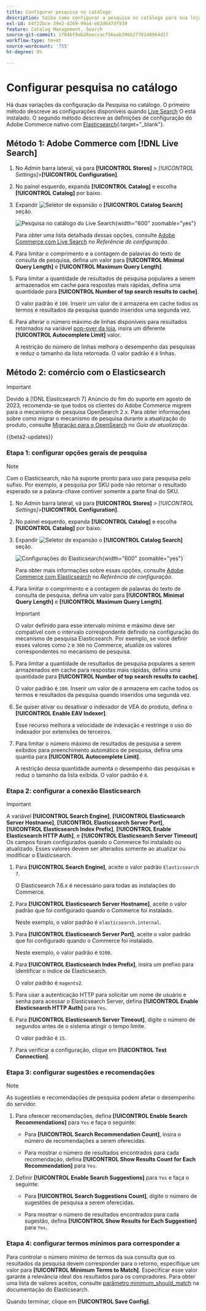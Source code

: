 ```yaml
---
title: Configurar pesquisa no catálogo
description: Saiba como configurar a pesquisa no catálogo para sua loja.
exl-id: b4f22bce-39e2-4269-99a4-eb2d647df939
feature: Catalog Management, Search
source-git-commit: 1f84bf9ab20aeccacf56eab396b2778140964d17
workflow-type: tm+mt
source-wordcount: '755'
ht-degree: 0%

---
```


# Configurar pesquisa no catálogo

Há duas variações da configuração da Pesquisa no catálogo. O primeiro método descreve as configurações disponíveis quando [Live Search](https://experienceleague.adobe.com/docs/commerce-merchant-services/live-search/overview.html) O está instalado. O segundo método descreve as definições de configuração do Adobe Commerce nativo com [Elasticsearch][1]{:target=&quot;_blank&quot;}.

## Método 1: Adobe Commerce com [!DNL Live Search]

1. No _Admin_ barra lateral, vá para **[!UICONTROL Stores]** > _[!UICONTROL Settings]_>**[!UICONTROL Configuration]**.

1. No painel esquerdo, expanda **[!UICONTROL Catalog]** e escolha **[!UICONTROL Catalog]** por baixo.

1. Expandir ![Seletor de expansão](../assets/icon-display-expand.png) o **[!UICONTROL Catalog Search]** seção.

   ![Pesquisa no catálogo do Live Search](../configuration-reference/catalog/assets/catalog-search-live-search.png){width="600" zoomable="yes"}

   Para obter uma lista detalhada dessas opções, consulte [Adobe Commerce com Live Search](../configuration-reference/catalog/catalog.md#adobe-commerce-with-live-search) no _Referência de configuração_.

1. Para limitar o comprimento e a contagem de palavras do texto de consulta de pesquisa, defina um valor para **[!UICONTROL Minimal Query Length]** e **[!UICONTROL Maximum Query Length]**.

1. Para limitar a quantidade de resultados de pesquisa populares a serem armazenados em cache para respostas mais rápidas, defina uma quantidade para **[!UICONTROL Number of top search results to cache]**.

   O valor padrão é `100`. Inserir um valor de `0` armazena em cache todos os termos e resultados da pesquisa quando inseridos uma segunda vez.

1. Para alterar o número máximo de linhas disponíveis para resultados retornados na variável [pop-over da loja](https://experienceleague.adobe.com/docs/commerce-merchant-services/live-search/live-search-storefront/quick-tour.html), insira um diferente **[!UICONTROL Autocomplete Limit]** valor.

   A restrição do número de linhas melhora o desempenho das pesquisas e reduz o tamanho da lista retornada. O valor padrão é `8` linhas.

## Método 2: comércio com o Elasticsearch

>[!IMPORTANT]
>
>Devido à [!DNL Elasticsearch 7] Anúncio do fim do suporte em agosto de 2023, recomenda-se que todos os clientes do Adobe Commerce migrem para o mecanismo de pesquisa OpenSearch 2.x. Para obter informações sobre como migrar o mecanismo de pesquisa durante a atualização do produto, consulte [Migração para o OpenSearch](https://experienceleague.adobe.com/docs/commerce-operations/upgrade-guide/prepare/opensearch-migration.html) no _Guia de atualização_.

{{beta2-updates}}

### Etapa 1: configurar opções gerais de pesquisa

>[!NOTE]
>
>Com o Elasticsearch, não há suporte pronto para uso para pesquisa pelo sufixo. Por exemplo, a pesquisa por SKU pode não retornar o resultado esperado se a palavra-chave contiver somente a parte final do SKU.

1. No _Admin_ barra lateral, vá para **[!UICONTROL Stores]** > _[!UICONTROL Settings]_>**[!UICONTROL Configuration]**.

1. No painel esquerdo, expanda **[!UICONTROL Catalog]** e escolha **[!UICONTROL Catalog]** por baixo.

1. Expandir ![Seletor de expansão](../assets/icon-display-expand.png) o **[!UICONTROL Catalog Search]** seção.

   ![Configurações do Elasticsearch](../configuration-reference/catalog/assets/catalog-search-elasticsearch.png){width="600" zoomable="yes"}

   Para obter mais informações sobre essas opções, consulte [Adobe Commerce com Elasticsearch](../configuration-reference/catalog/catalog.md#adobe-commerce-with-elasticsearch) no _Referência de configuração_.

1. Para limitar o comprimento e a contagem de palavras do texto de consulta de pesquisa, defina um valor para **[!UICONTROL Minimal Query Length]** e **[!UICONTROL Maximum Query Length]**.

   >[!IMPORTANT]
   >
   >O valor definido para esse intervalo mínimo e máximo deve ser compatível com o intervalo correspondente definido na configuração do mecanismo de pesquisa Elasticsearch. Por exemplo, se você definir esses valores como `2` e `300` no Commerce, atualize os valores correspondentes no mecanismo de pesquisa.

1. Para limitar a quantidade de resultados de pesquisa populares a serem armazenados em cache para respostas mais rápidas, defina uma quantidade para **[!UICONTROL Number of top search results to cache]**.

   O valor padrão é `100`. Inserir um valor de `0` armazena em cache todos os termos e resultados da pesquisa quando inseridos uma segunda vez.

1. Se quiser ativar ou desativar o indexador de VEA do produto, defina o **[!UICONTROL Enable EAV Indexer]**.

   Esse recurso melhora a velocidade de indexação e restringe o uso do indexador por extensões de terceiros.

1. Para limitar o número máximo de resultados de pesquisa a serem exibidos para preenchimento automático de pesquisa, defina uma quantia para **[!UICONTROL Autocomplete Limit]**.

   A restrição dessa quantidade aumenta o desempenho das pesquisas e reduz o tamanho da lista exibida. O valor padrão é `8`.

### Etapa 2: configurar a conexão Elasticsearch

>[!IMPORTANT]
>
>A variável **[!UICONTROL Search Engine]**, **[!UICONTROL Elasticsearch Server Hostname]**, **[!UICONTROL Elasticsearch Server Port]**, **[!UICONTROL Elasticsearch Index Prefix]**, **[!UICONTROL Enable Elasticsearch HTTP Auth]**, e **[!UICONTROL Elasticsearch Server Timeout]** Os campos foram configurados quando o Commerce foi instalado ou atualizado. Esses valores devem ser alterados somente ao atualizar ou modificar o Elasticsearch.

1. Para **[!UICONTROL Search Engine]**, aceite o valor padrão `Elasticsearch 7`.

   O Elasticsearch 7.6.x é necessário para todas as instalações do Commerce.

1. Para **[!UICONTROL Elasticsearch Server Hostname]**, aceite o valor padrão que foi configurado quando o Commerce foi instalado.

   Neste exemplo, o valor padrão é `elasticsearch.internal`.

1. Para **[!UICONTROL Elasticsearch Server Port]**, aceite o valor padrão que foi configurado quando o Commerce foi instalado.

   Neste exemplo, o valor padrão é `9200`.

1. Para **[!UICONTROL Elasticsearch Index Prefix]**, insira um prefixo para identificar o índice de Elasticsearch.

   O valor padrão é `magento2`.

1. Para usar a autenticação HTTP para solicitar um nome de usuário e senha para acessar o Elasticsearch Server, defina **[!UICONTROL Enable Elasticsearch HTTP Auth]** para `Yes`.

1. Para **[!UICONTROL Elasticsearch Server Timeout]**, digite o número de segundos antes de o sistema atingir o tempo limite.

   O valor padrão é `15`.

1. Para verificar a configuração, clique em **[!UICONTROL Test Connection]**.

### Etapa 3: configurar sugestões e recomendações

>[!NOTE]
>
>As sugestões e recomendações de pesquisa podem afetar o desempenho do servidor.

1. Para oferecer recomendações, defina **[!UICONTROL Enable Search Recommendations]** para `Yes` e faça o seguinte:

   - Para **[!UICONTROL Search Recommendation Count]**, insira o número de recomendações a serem oferecidas.

   - Para mostrar o número de resultados encontrados para cada recomendação, defina **[!UICONTROL Show Results Count for Each Recommendation]** para `Yes`.

1. Definir **[!UICONTROL Enable Search Suggestions]** para `Yes` e faça o seguinte:

   - Para **[!UICONTROL Search Suggestions Count]**, digite o número de sugestões de pesquisa a serem oferecidas.

   - Para mostrar o número de resultados encontrados para cada sugestão, defina **[!UICONTROL Show Results for Each Suggestion]** para `Yes`.

### Etapa 4: configurar termos mínimos para corresponder a

Para controlar o número mínimo de termos da sua consulta que os resultados da pesquisa devem corresponder para o retorno, especifique um valor para **[!UICONTROL Minimum Terms to Match]**. Especificar esse valor garante a relevância ideal dos resultados para os compradores. Para obter uma lista de valores aceitos, consulte [parâmetro minimum_should_match](https://www.elastic.co/guide/en/elasticsearch/reference/current/query-dsl-minimum-should-match.html) na documentação do Elasticsearch.

Quando terminar, clique em **[!UICONTROL Save Config]**.

[1]: https://experienceleague.adobe.com/docs/commerce-operations/installation-guide/prerequisites/search-engine/overview.html
[2]: https://experienceleague.adobe.com/docs/commerce-operations/configuration-guide/search/overview-search.html
